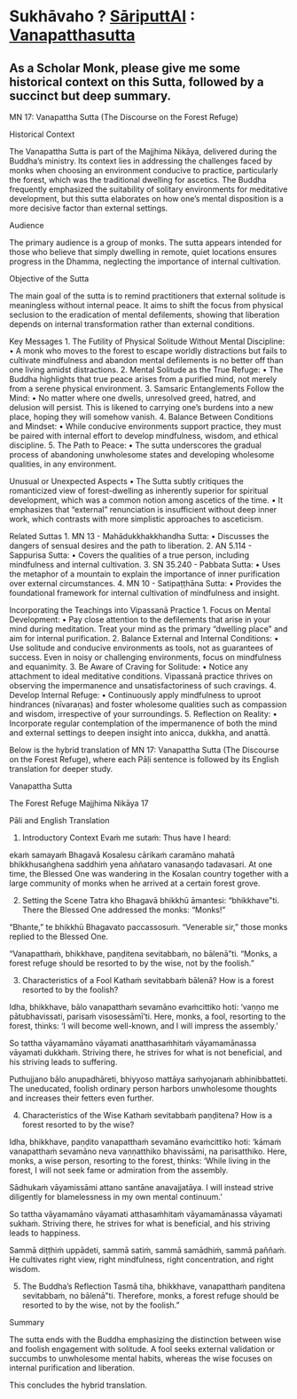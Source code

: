 # Sukhāvaho ? [SāriputtAI](https://chatgpt.com/g/g-p25UYT2UR-sariputtai) : [Vanapatthasutta](https://suttacentral.net/mn17/en/sujato?lang=en&layout=linebyline&reference=none&notes=asterisk&highlight=false&script=latin)

## As a Scholar Monk, please give me some historical context on this Sutta, followed by a succinct but deep summary.

MN 17: Vanapattha Sutta (The Discourse on the Forest Refuge)

Historical Context

The Vanapattha Sutta is part of the Majjhima Nikāya, delivered during the Buddha’s ministry. Its context lies in addressing the challenges faced by monks when choosing an environment conducive to practice, particularly the forest, which was the traditional dwelling for ascetics. The Buddha frequently emphasized the suitability of solitary environments for meditative development, but this sutta elaborates on how one’s mental disposition is a more decisive factor than external settings.

Audience

The primary audience is a group of monks. The sutta appears intended for those who believe that simply dwelling in remote, quiet locations ensures progress in the Dhamma, neglecting the importance of internal cultivation.

Objective of the Sutta

The main goal of the sutta is to remind practitioners that external solitude is meaningless without internal peace. It aims to shift the focus from physical seclusion to the eradication of mental defilements, showing that liberation depends on internal transformation rather than external conditions.

Key Messages
	1.	The Futility of Physical Solitude Without Mental Discipline:
	•	A monk who moves to the forest to escape worldly distractions but fails to cultivate mindfulness and abandon mental defilements is no better off than one living amidst distractions.
	2.	Mental Solitude as the True Refuge:
	•	The Buddha highlights that true peace arises from a purified mind, not merely from a serene physical environment.
	3.	Samsaric Entanglements Follow the Mind:
	•	No matter where one dwells, unresolved greed, hatred, and delusion will persist. This is likened to carrying one’s burdens into a new place, hoping they will somehow vanish.
	4.	Balance Between Conditions and Mindset:
	•	While conducive environments support practice, they must be paired with internal effort to develop mindfulness, wisdom, and ethical discipline.
	5.	The Path to Peace:
	•	The sutta underscores the gradual process of abandoning unwholesome states and developing wholesome qualities, in any environment.

Unusual or Unexpected Aspects
	•	The Sutta subtly critiques the romanticized view of forest-dwelling as inherently superior for spiritual development, which was a common notion among ascetics of the time.
	•	It emphasizes that “external” renunciation is insufficient without deep inner work, which contrasts with more simplistic approaches to asceticism.

Related Suttas
	1.	MN 13 - Mahādukkhakkhandha Sutta:
	•	Discusses the dangers of sensual desires and the path to liberation.
	2.	AN 5.114 - Sappurisa Sutta:
	•	Covers the qualities of a true person, including mindfulness and internal cultivation.
	3.	SN 35.240 - Pabbata Sutta:
	•	Uses the metaphor of a mountain to explain the importance of inner purification over external circumstances.
	4.	MN 10 - Satipaṭṭhāna Sutta:
	•	Provides the foundational framework for internal cultivation of mindfulness and insight.

Incorporating the Teachings into Vipassanā Practice
	1.	Focus on Mental Development:
	•	Pay close attention to the defilements that arise in your mind during meditation. Treat your mind as the primary “dwelling place” and aim for internal purification.
	2.	Balance External and Internal Conditions:
	•	Use solitude and conducive environments as tools, not as guarantees of success. Even in noisy or challenging environments, focus on mindfulness and equanimity.
	3.	Be Aware of Craving for Solitude:
	•	Notice any attachment to ideal meditative conditions. Vipassanā practice thrives on observing the impermanence and unsatisfactoriness of such cravings.
	4.	Develop Internal Refuge:
	•	Continuously apply mindfulness to uproot hindrances (nīvaraṇas) and foster wholesome qualities such as compassion and wisdom, irrespective of your surroundings.
	5.	Reflection on Reality:
	•	Incorporate regular contemplation of the impermanence of both the mind and external settings to deepen insight into anicca, dukkha, and anattā.

Below is the hybrid translation of MN 17: Vanapattha Sutta (The Discourse on the Forest Refuge), where each Pāḷi sentence is followed by its English translation for deeper study.

Vanapattha Sutta

The Forest Refuge
Majjhima Nikāya 17

Pāli and English Translation

1. Introductory Context
Evaṁ me sutaṁ:
Thus have I heard:

ekaṁ samayaṁ Bhagavā Kosalesu cārikaṁ caramāno mahatā bhikkhusaṅghena saddhiṁ yena aññataro vanasaṇḍo tadavasari.
At one time, the Blessed One was wandering in the Kosalan country together with a large community of monks when he arrived at a certain forest grove.

2. Setting the Scene
Tatra kho Bhagavā bhikkhū āmantesi: “bhikkhave”ti.
There the Blessed One addressed the monks: “Monks!”

“Bhante,” te bhikkhū Bhagavato paccassosuṁ.
“Venerable sir,” those monks replied to the Blessed One.

“Vanapatthaṁ, bhikkhave, paṇḍitena sevitabbaṁ, no bālenā”ti.
“Monks, a forest refuge should be resorted to by the wise, not by the foolish.”

3. Characteristics of a Fool
Kathaṁ sevitabbaṁ bālenā?
How is a forest resorted to by the foolish?

Idha, bhikkhave, bālo vanapatthaṁ sevamāno evaṁcittiko hoti: ‘vaṇṇo me pātubhavissati, parisaṁ visosessāmī’ti.
Here, monks, a fool, resorting to the forest, thinks: ‘I will become well-known, and I will impress the assembly.’

So tattha vāyamamāno vāyamati anatthasaṁhitaṁ vāyamamānassa vāyamati dukkhaṁ.
Striving there, he strives for what is not beneficial, and his striving leads to suffering.

Puthujjano bālo anupadhāreti, bhiyyoso mattāya saṁyojanaṁ abhinibbatteti.
The uneducated, foolish ordinary person harbors unwholesome thoughts and increases their fetters even further.

4. Characteristics of the Wise
Kathaṁ sevitabbaṁ paṇḍitena?
How is a forest resorted to by the wise?

Idha, bhikkhave, paṇḍito vanapatthaṁ sevamāno evaṁcittiko hoti: ‘kāmaṁ vanapatthaṁ sevamāno neva vaṇṇatthiko bhavissāmi, na parisatthiko.
Here, monks, a wise person, resorting to the forest, thinks: ‘While living in the forest, I will not seek fame or admiration from the assembly.

Sādhukaṁ vāyamissāmi attano santāne anavajjatāya.
I will instead strive diligently for blamelessness in my own mental continuum.’

So tattha vāyamamāno vāyamati atthasaṁhitaṁ vāyamamānassa vāyamati sukhaṁ.
Striving there, he strives for what is beneficial, and his striving leads to happiness.

Sammā diṭṭhiṁ uppādeti, sammā satiṁ, sammā samādhiṁ, sammā paññaṁ.
He cultivates right view, right mindfulness, right concentration, and right wisdom.

5. The Buddha’s Reflection
Tasmā tiha, bhikkhave, vanapatthaṁ paṇḍitena sevitabbaṁ, no bālenā”ti.
Therefore, monks, a forest refuge should be resorted to by the wise, not by the foolish.”

Summary

The sutta ends with the Buddha emphasizing the distinction between wise and foolish engagement with solitude. A fool seeks external validation or succumbs to unwholesome mental habits, whereas the wise focuses on internal purification and liberation.

This concludes the hybrid translation.


